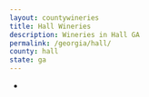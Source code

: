```yaml
---
layout: countywineries
title: Hall Wineries
description: Wineries in Hall GA
permalink: /georgia/hall/
county: hall
state: ga
---
```

-
